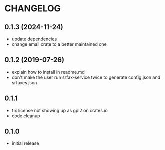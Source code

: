 # CHANGELOG

## 0.1.3 (2024-11-24)
- update dependencies
- change email crate to a better maintained one

## 0.1.2 (2019-07-26)
- explain how to install in readme.md
- don't make the user run srfax-service twice to generate config.json and
    srfaxes.json

## 0.1.1
- fix license not showing up as gpl2 on crates.io
- code cleanup

## 0.1.0
- initial release
